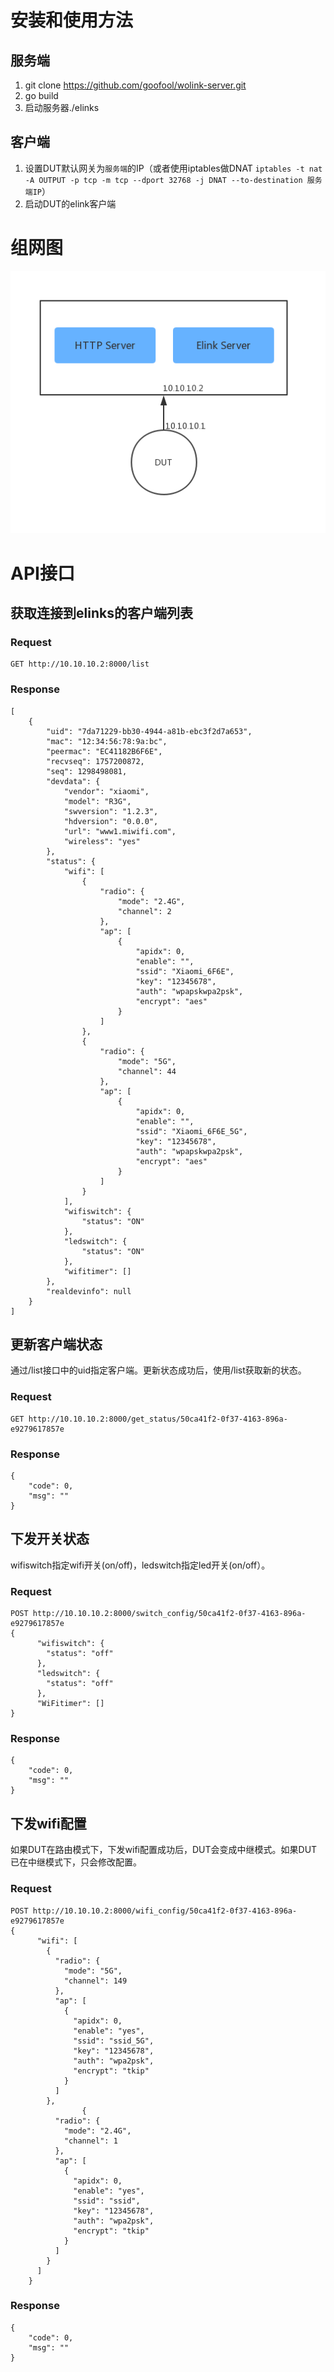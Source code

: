 # 安装和使用方法

## 服务端
1. git clone https://github.com/goofool/wolink-server.git
2. go build
3. 启动服务器./elinks

## 客户端
1. 设置DUT默认网关为`服务端`的IP（或者使用iptables做DNAT
`iptables -t nat -A OUTPUT -p tcp -m tcp --dport 32768 -j DNAT --to-destination 服务端IP`）
2. 启动DUT的elink客户端

# 组网图
![组网图](<https://raw.githubusercontent.com/goofool/wolink-server/master/img/network.png>)


# API接口

## 获取连接到elinks的客户端列表

### Request
```HTTP
GET http://10.10.10.2:8000/list
```
### Response
```
[
    {
        "uid": "7da71229-bb30-4944-a81b-ebc3f2d7a653",
        "mac": "12:34:56:78:9a:bc",
        "peermac": "EC41182B6F6E",
        "recvseq": 1757200872,
        "seq": 1298498081,
        "devdata": {
            "vendor": "xiaomi",
            "model": "R3G",
            "swversion": "1.2.3",
            "hdversion": "0.0.0",
            "url": "www1.miwifi.com",
            "wireless": "yes"
        },
        "status": {
            "wifi": [
                {
                    "radio": {
                        "mode": "2.4G",
                        "channel": 2
                    },
                    "ap": [
                        {
                            "apidx": 0,
                            "enable": "",
                            "ssid": "Xiaomi_6F6E",
                            "key": "12345678",
                            "auth": "wpapskwpa2psk",
                            "encrypt": "aes"
                        }
                    ]
                },
                {
                    "radio": {
                        "mode": "5G",
                        "channel": 44
                    },
                    "ap": [
                        {
                            "apidx": 0,
                            "enable": "",
                            "ssid": "Xiaomi_6F6E_5G",
                            "key": "12345678",
                            "auth": "wpapskwpa2psk",
                            "encrypt": "aes"
                        }
                    ]
                }
            ],
            "wifiswitch": {
                "status": "ON"
            },
            "ledswitch": {
                "status": "ON"
            },
            "wifitimer": []
        },
        "realdevinfo": null
    }
]
```

## 更新客户端状态
通过/list接口中的uid指定客户端。更新状态成功后，使用/list获取新的状态。
### Request
```
GET http://10.10.10.2:8000/get_status/50ca41f2-0f37-4163-896a-e9279617857e
```

### Response
```
{
    "code": 0,
    "msg": ""
}
```

## 下发开关状态
wifiswitch指定wifi开关(on/off)，ledswitch指定led开关(on/off）。
### Request
```
POST http://10.10.10.2:8000/switch_config/50ca41f2-0f37-4163-896a-e9279617857e
{
      "wifiswitch": {
        "status": "off"
      },
      "ledswitch": {
        "status": "off"
      },
      "WiFitimer": []
}
```
### Response
```
{
    "code": 0,
    "msg": ""
}
```

## 下发wifi配置
如果DUT在路由模式下，下发wifi配置成功后，DUT会变成中继模式。如果DUT已在中继模式下，只会修改配置。
### Request
```
POST http://10.10.10.2:8000/wifi_config/50ca41f2-0f37-4163-896a-e9279617857e
{
      "wifi": [
        {
          "radio": {
            "mode": "5G",
            "channel": 149
          },
          "ap": [
            {
              "apidx": 0,
              "enable": "yes",
              "ssid": "ssid_5G",
              "key": "12345678",
              "auth": "wpa2psk",
              "encrypt": "tkip"
            }
          ]
        },
                {
          "radio": {
            "mode": "2.4G",
            "channel": 1
          },
          "ap": [
            {
              "apidx": 0,
              "enable": "yes",
              "ssid": "ssid",
              "key": "12345678",
              "auth": "wpa2psk",
              "encrypt": "tkip"
            }
          ]
        }
      ]
    }
```
### Response
```
{
    "code": 0,
    "msg": ""
}
```